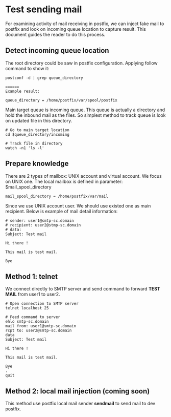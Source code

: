 # Test sending mail

For examining activity of mail receiving in postfix, we can inject fake mail to
postfix and look on incoming queue location to capture result. This document
guides the reader to do this process.

## Detect incoming queue location

The root directory could be saw in postfix configuration. Applying follow command
to show it:
```
postconf -d | grep queue_directory

======
Example result:

queue_directory = /home/postfix/var/spool/postfix
```

Main target queue is incoming queue. This queue is actually a directory and hold
the inbound mail as the files. So simplest method to track queue is look on
updated file in this directory.
```
# Go to main target location
cd $queue_directory/incoming

# Track file in directory
watch -n1 'ls -l'
```

## Prepare knowledge

There are 2 types of mailbox: UNIX account and virtual account. We focus on UNIX
one. The local mailbox is defined in parameter: $mail_spool_directory

```
mail_spool_directory = /home/postfix/var/mail
```

Since we use UNIX account user. We should use existed one as main recipient. Below
is example of mail detail information:

```
# sender: user1@smtp-sc.domain
# recipient: user2@stmp-sc.domain
# data:
Subject: Test mail

Hi there !

This mail is test mail.

Bye
```

## Method 1: telnet

We connect directly to SMTP server and send command to forward **TEST MAIL**
from user1 to user2.

```
# Open connection to SMTP server
telnet localhost 25

# Feed command to server
ehlo smtp-sc.domain
mail from: user1@smtp-sc.domain
rcpt to: user2@smtp-sc.domain
data
Subject: Test mail

Hi there !

This mail is test mail.

Bye
.
quit
```

## Method 2: local mail injection (coming soon)

This method use postfix local mail sender **sendmail** to send mail to dev
postfix.

